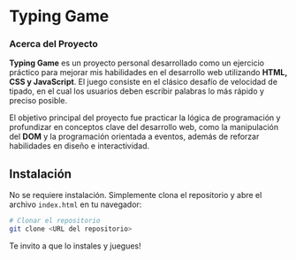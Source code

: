 # Typing Game

### Acerca del Proyecto

**Typing Game** es un proyecto personal desarrollado como un ejercicio práctico para mejorar mis habilidades en el desarrollo web utilizando **HTML, CSS y JavaScript**. El juego consiste en el clásico desafío de velocidad de tipado, en el cual los usuarios deben escribir palabras lo más rápido y preciso posible.

El objetivo principal del proyecto fue practicar la lógica de programación y profundizar en conceptos clave del desarrollo web, como la manipulación del **DOM** y la programación orientada a eventos, además de reforzar habilidades en diseño e interactividad.

## Instalación

No se requiere instalación. Simplemente clona el repositorio y abre el archivo `index.html` en tu navegador:

```bash
# Clonar el repositorio
git clone <URL del repositorio>
```

Te invito a que lo instales y juegues!
